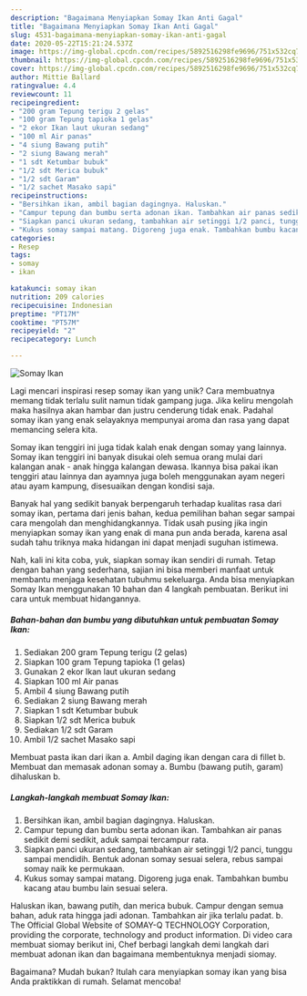 ```yaml
---
description: "Bagaimana Menyiapkan Somay Ikan Anti Gagal"
title: "Bagaimana Menyiapkan Somay Ikan Anti Gagal"
slug: 4531-bagaimana-menyiapkan-somay-ikan-anti-gagal
date: 2020-05-22T15:21:24.537Z
image: https://img-global.cpcdn.com/recipes/5892516298fe9696/751x532cq70/somay-ikan-foto-resep-utama.jpg
thumbnail: https://img-global.cpcdn.com/recipes/5892516298fe9696/751x532cq70/somay-ikan-foto-resep-utama.jpg
cover: https://img-global.cpcdn.com/recipes/5892516298fe9696/751x532cq70/somay-ikan-foto-resep-utama.jpg
author: Mittie Ballard
ratingvalue: 4.4
reviewcount: 11
recipeingredient:
- "200 gram Tepung terigu 2 gelas"
- "100 gram Tepung tapioka 1 gelas"
- "2 ekor Ikan laut ukuran sedang"
- "100 ml Air panas"
- "4 siung Bawang putih"
- "2 siung Bawang merah"
- "1 sdt Ketumbar bubuk"
- "1/2 sdt Merica bubuk"
- "1/2 sdt Garam"
- "1/2 sachet Masako sapi"
recipeinstructions:
- "Bersihkan ikan, ambil bagian dagingnya. Haluskan."
- "Campur tepung dan bumbu serta adonan ikan. Tambahkan air panas sedikit demi sedikit, aduk sampai tercampur rata."
- "Siapkan panci ukuran sedang, tambahkan air setinggi 1/2 panci, tunggu sampai mendidih. Bentuk adonan somay sesuai selera, rebus sampai somay naik ke permukaan."
- "Kukus somay sampai matang. Digoreng juga enak. Tambahkan bumbu kacang atau bumbu lain sesuai selera."
categories:
- Resep
tags:
- somay
- ikan

katakunci: somay ikan 
nutrition: 209 calories
recipecuisine: Indonesian
preptime: "PT17M"
cooktime: "PT57M"
recipeyield: "2"
recipecategory: Lunch

---
```



![Somay Ikan](https://img-global.cpcdn.com/recipes/5892516298fe9696/751x532cq70/somay-ikan-foto-resep-utama.jpg)

Lagi mencari inspirasi resep somay ikan yang unik? Cara membuatnya memang tidak terlalu sulit namun tidak gampang juga. Jika keliru mengolah maka hasilnya akan hambar dan justru cenderung tidak enak. Padahal somay ikan yang enak selayaknya mempunyai aroma dan rasa yang dapat memancing selera kita.

Somay ikan tenggiri ini juga tidak kalah enak dengan somay yang lainnya. Somay ikan tenggiri ini banyak disukai oleh semua orang mulai dari kalangan anak - anak hingga kalangan dewasa. Ikannya bisa pakai ikan tenggiri atau lainnya dan ayamnya juga boleh menggunakan ayam negeri atau ayam kampung, disesuaikan dengan kondisi saja.

Banyak hal yang sedikit banyak berpengaruh terhadap kualitas rasa dari somay ikan, pertama dari jenis bahan, kedua pemilihan bahan segar sampai cara mengolah dan menghidangkannya. Tidak usah pusing jika ingin menyiapkan somay ikan yang enak di mana pun anda berada, karena asal sudah tahu triknya maka hidangan ini dapat menjadi suguhan istimewa.


Nah, kali ini kita coba, yuk, siapkan somay ikan sendiri di rumah. Tetap dengan bahan yang sederhana, sajian ini bisa memberi manfaat untuk membantu menjaga kesehatan tubuhmu sekeluarga. Anda bisa menyiapkan Somay Ikan menggunakan 10 bahan dan 4 langkah pembuatan. Berikut ini cara untuk membuat hidangannya.

<!--inarticleads1-->

##### Bahan-bahan dan bumbu yang dibutuhkan untuk pembuatan Somay Ikan:

1. Sediakan 200 gram Tepung terigu (2 gelas)
1. Siapkan 100 gram Tepung tapioka (1 gelas)
1. Gunakan 2 ekor Ikan laut ukuran sedang
1. Siapkan 100 ml Air panas
1. Ambil 4 siung Bawang putih
1. Sediakan 2 siung Bawang merah
1. Siapkan 1 sdt Ketumbar bubuk
1. Siapkan 1/2 sdt Merica bubuk
1. Sediakan 1/2 sdt Garam
1. Ambil 1/2 sachet Masako sapi


Membuat pasta ikan dari ikan a. Ambil daging ikan dengan cara di fillet b. Membuat dan memasak adonan somay a. Bumbu (bawang putih, garam) dihaluskan b. 

<!--inarticleads2-->

##### Langkah-langkah membuat Somay Ikan:

1. Bersihkan ikan, ambil bagian dagingnya. Haluskan.
1. Campur tepung dan bumbu serta adonan ikan. Tambahkan air panas sedikit demi sedikit, aduk sampai tercampur rata.
1. Siapkan panci ukuran sedang, tambahkan air setinggi 1/2 panci, tunggu sampai mendidih. Bentuk adonan somay sesuai selera, rebus sampai somay naik ke permukaan.
1. Kukus somay sampai matang. Digoreng juga enak. Tambahkan bumbu kacang atau bumbu lain sesuai selera.


Haluskan ikan, bawang putih, dan merica bubuk. Campur dengan semua bahan, aduk rata hingga jadi adonan. Tambahkan air jika terlalu padat. b. The Official Global Website of SOMAY-Q TECHNOLOGY Corporation, providing the corporate, technology and product information. Di video cara membuat siomay berikut ini, Chef berbagi langkah demi langkah dari membuat adonan ikan dan bagaimana membentuknya menjadi siomay. 

Bagaimana? Mudah bukan? Itulah cara menyiapkan somay ikan yang bisa Anda praktikkan di rumah. Selamat mencoba!
